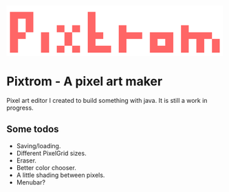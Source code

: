 ![Logo](logo.png)
# Pixtrom - A pixel art maker
Pixel art editor I created to build something with java. It is still a work in progress.

## Some todos
* Saving/loading.
* Different PixelGrid sizes.
* Eraser.
* Better color chooser.
* A little shading between pixels.
* Menubar?
